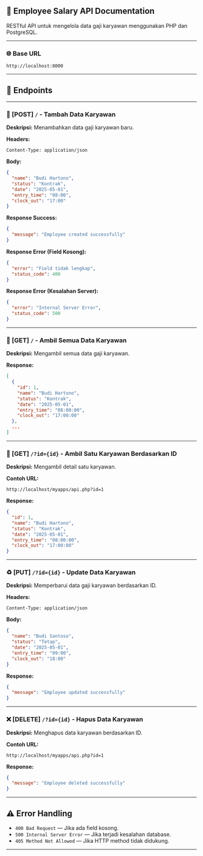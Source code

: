 
## 📘 Employee Salary API Documentation

RESTful API untuk mengelola data gaji karyawan menggunakan PHP dan PostgreSQL.

---

### 🌐 Base URL
```
http://localhost:8000
```

---

## 📌 Endpoints

---

### 📅 [POST] `/` - Tambah Data Karyawan

**Deskripsi:** Menambahkan data gaji karyawan baru.

**Headers:**
```http
Content-Type: application/json
```

**Body:**
```json
{
  "name": "Budi Hartono",
  "status": "Kontrak",
  "date": "2025-05-01",
  "entry_time": "08:00",
  "clock_out": "17:00"
}
```

**Response Success:**
```json
{
  "message": "Employee created successfully"
}
```

**Response Error (Field Kosong):**
```json
{
  "error": "Field tidak lengkap",
  "status_code": 400
}
```

**Response Error (Kesalahan Server):**
```json
{
  "error": "Internal Server Error",
  "status_code": 500
}
```

---

### 📄 [GET] `/` - Ambil Semua Data Karyawan

**Deskripsi:** Mengambil semua data gaji karyawan.

**Response:**
```json
[
  {
    "id": 1,
    "name": "Budi Hartono",
    "status": "Kontrak",
    "date": "2025-05-01",
    "entry_time": "08:00:00",
    "clock_out": "17:00:00"
  },
  ...
]
```

---

### 📄 [GET] `/?id={id}` - Ambil Satu Karyawan Berdasarkan ID

**Deskripsi:** Mengambil detail satu karyawan.

**Contoh URL:**
```
http://localhost/myapps/api.php?id=1
```

**Response:**
```json
{
  "id": 1,
  "name": "Budi Hartono",
  "status": "Kontrak",
  "date": "2025-05-01",
  "entry_time": "08:00:00",
  "clock_out": "17:00:00"
}
```

---

### ♻️ [PUT] `/?id={id}` - Update Data Karyawan

**Deskripsi:** Memperbarui data gaji karyawan berdasarkan ID.

**Headers:**
```http
Content-Type: application/json
```

**Body:**
```json
{
  "name": "Budi Santoso",
  "status": "Tetap",
  "date": "2025-05-01",
  "entry_time": "09:00",
  "clock_out": "18:00"
}
```

**Response:**
```json
{
  "message": "Employee updated successfully"
}
```

---

### ❌ [DELETE] `/?id={id}` - Hapus Data Karyawan

**Deskripsi:** Menghapus data karyawan berdasarkan ID.

**Contoh URL:**
```
http://localhost/myapps/api.php?id=1
```

**Response:**
```json
{
  "message": "Employee deleted successfully"
}
```

---

## ⚠️ Error Handling

- `400 Bad Request` — Jika ada field kosong.
- `500 Internal Server Error` — Jika terjadi kesalahan database.
- `405 Method Not Allowed` — Jika HTTP method tidak didukung.

---
